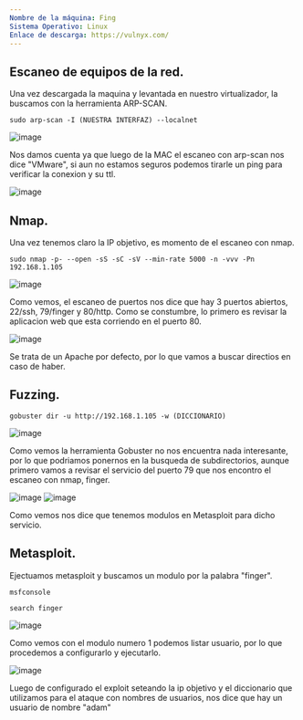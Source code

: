 ```yaml
---
Nombre de la máquina: Fing
Sistema Operativo: Linux
Enlace de descarga: https://vulnyx.com/
---
```


## Escaneo de equipos de la red.

Una vez descargada la maquina y levantada en nuestro virtualizador, la buscamos con la herramienta ARP-SCAN.
```
sudo arp-scan -I (NUESTRA INTERFAZ) --localnet
```

![image](https://github.com/Cesmendaro/vulnyx/assets/153618246/cc792507-e35e-4d23-a315-86612237ff7e)

Nos damos cuenta ya que luego de la MAC el escaneo con arp-scan nos dice "VMware", si aun no estamos seguros podemos tirarle un ping para verificar la conexion y su ttl.

![image](https://github.com/Cesmendaro/vulnyx/assets/153618246/eb6f7ab9-0473-4fb1-9018-bec0e316b4b3)


## Nmap.

Una vez tenemos claro la IP objetivo, es momento de el escaneo con nmap.
```
sudo nmap -p- --open -sS -sC -sV --min-rate 5000 -n -vvv -Pn 192.168.1.105
```

![image](https://github.com/Cesmendaro/vulnyx/assets/153618246/01ebda0f-42f4-4834-b556-48c121ee84bf)

Como vemos, el escaneo de puertos nos dice que hay 3 puertos abiertos, 22/ssh, 79/finger y 80/http. Como se constumbre, lo primero es revisar la aplicacion web que esta corriendo en el puerto  80.

![image](https://github.com/Cesmendaro/vulnyx/assets/153618246/821b6b76-6410-484a-8bf4-d7f39b1440db)

Se trata de un Apache por defecto, por lo que vamos a buscar directios en caso de haber.

## Fuzzing.

```
gobuster dir -u http://192.168.1.105 -w (DICCIONARIO)
```

![image](https://github.com/Cesmendaro/vulnyx/assets/153618246/790ff582-ba3a-441d-aec7-5b2f88f3c782)

Como vemos la herramienta Gobuster no nos encuentra nada interesante, por lo que podriamos ponernos en la busqueda de subdirectorios, aunque primero vamos a revisar el servicio del puerto 79 que nos encontro el escaneo con nmap, finger.

![image](https://github.com/Cesmendaro/vulnyx/assets/153618246/fccd9f50-b88e-4b60-a05f-2258fad848ce)
![image](https://github.com/Cesmendaro/vulnyx/assets/153618246/0fd5efe5-b008-4e25-92f8-e0793d775a87)

Como vemos nos dice que tenemos modulos en Metasploit para dicho servicio.

## Metasploit.

Ejectuamos metasploit y buscamos un modulo por la palabra "finger".

```
msfconsole
```
```
search finger
```

![image](https://github.com/Cesmendaro/vulnyx/assets/153618246/9e9f5a1f-fb23-4c1d-9343-f23d5f2c4ccd)

Como vemos con el modulo numero 1 podemos listar usuario, por lo que procedemos a configurarlo y ejecutarlo.

![image](https://github.com/Cesmendaro/vulnyx/assets/153618246/f5cc909a-89c7-4939-8899-debd586ac97f)

Luego de configurado el exploit seteando la ip objetivo y el diccionario que utilizamos para el ataque con nombres de usuarios, nos dice que hay un usuario de nombre "adam"



